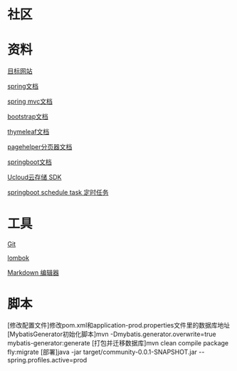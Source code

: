 社区
====


资料
====
[目标网站](https://elasticsearch.cn/)

[spring文档](https://spring.io/guides)

[spring mvc文档](https://spring.io/guides/gs/serving-web-content/)

[bootstrap文档](https://v3.bootcss.com/getting-started/)

[thymeleaf文档](https://www.thymeleaf.org/documentation.html)

[pagehelper分页器文档](https://pagehelper.github.io/)

[springboot文档](https://docs.spring.io/spring-boot/docs/2.0.0.RC1/reference/htmlsingle/)

[Ucloud云存储 SDK](https://github.com/ucloud/ufile-sdk-java)

[springboot schedule task 定时任务](https://spring.io/guides/gs/scheduling-tasks/)



工具
====
[Git](https://git-scm.com/)

[lombok](https://projectlombok.org/setup/maven)

[Markdown 编辑器](https://github.com/pandao/editor.md)

脚本
====
[修改配置文件]修改pom.xml和application-prod.properties文件里的数据库地址
[MybatisGenerator初始化脚本]mvn -Dmybatis.generator.overwrite=true mybatis-generator:generate
[打包并迁移数据库]mvn clean compile package fly:migrate
[部署]java -jar target/community-0.0.1-SNAPSHOT.jar --spring.profiles.active=prod

